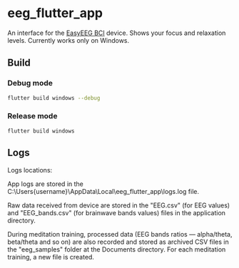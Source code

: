 # eeg_flutter_app
An interface for the [EasyEEG BCI](https://labdata.ru/news/easyeeg-bci) device. Shows your focus and relaxation levels. Currently works only on Windows.
## Build
### Debug mode
```bash
flutter build windows --debug
```
### Release mode
```
flutter build windows
```
## Logs
Logs locations:

App logs are stored in the C:\Users\{username}\AppData\Local\eeg_flutter_app\logs.log file.

Raw data received from device are stored in the "EEG.csv" (for EEG values) and "EEG_bands.csv" (for brainwave bands values) files in the application directory.

During meditation training, processed data (EEG bands ratios — alpha/theta, beta/theta and so on) are also recorded and stored as archived CSV files in the "eeg_samples" folder at the Documents directory. For each meditation training, a new file is created.